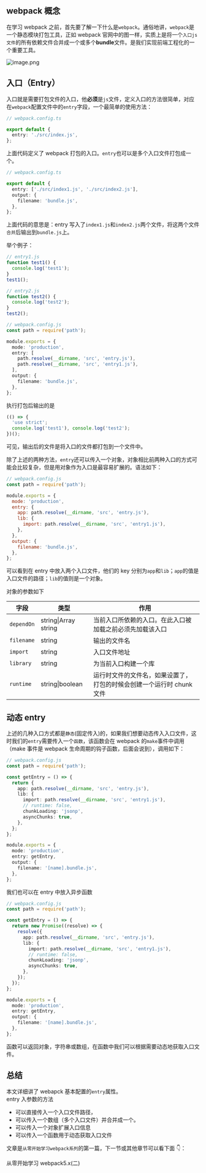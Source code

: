 ## webpack 概念

在学习 webpack 之前，首先要了解一下什么是`webpack`。通俗地讲，`webpack`是一个静态模块打包工具，正如 webpack 官网中的图一样，实质上是将一个`入口js文件`的所有依赖文件合并成一个或多个**bundle**文件。是我们实现前端工程化的一个重要工具。

![image.png](https://p3-juejin.byteimg.com/tos-cn-i-k3u1fbpfcp/8f8e5ed4994047eb8899cdaba33fba27~tplv-k3u1fbpfcp-watermark.image?)

## 入口（Entry）

入口就是需要打包文件的入口，他**必须**是`js`文件，定义入口的方法很简单，对应在`webpack`配置文件中的`entry`字段，一个最简单的使用方法：

```typescript
// webpack.config.ts

export default {
  entry: './src/index.js',
};
```

上面代码定义了 webpack 打包的入口。`entry`也可以是多个入口文件打包成一个。

```typescript
// webpack.config.ts

export default {
  entry: ['./src/index1.js', './src/index2.js'],
  output: {
    filename: 'bundle.js',
  },
};
```

上面代码的意思是：entry 写入了`index1.js`和`index2.js`两个文件，将这两个文件`合并`后输出到`bundle.js`上。

举个例子：

```typescript
// entry1.js
function test1() {
  console.log('test1');
}
test1();

// entry2.js
function test2() {
  console.log('test2');
}
test2();

// webpack.config.js
const path = require('path');

module.exports = {
  mode: 'production',
  entry: [
    path.resolve(__dirname, 'src', 'entry.js'),
    path.resolve(__dirname, 'src', 'entry1.js'),
  ],
  output: {
    filename: 'bundle.js',
  },
};
```

执行打包后输出的是

```javascript
(() => {
  'use strict';
  console.log('test1'), console.log('test2');
})();
```

可见，输出后的文件是将入口的文件都打包到一个文件中。

除了上述的两种方法，`entry`还可以传入一个对象，对象相比前两种入口的方式可能会比较复杂，但是用对象作为入口是最容易扩展的。语法如下：

```javascript
// webpack.config.js
const path = require('path');

module.exports = {
  mode: 'production',
  entry: {
    app: path.resolve(__dirname, 'src', 'entry.js'),
    lib: {
      import: path.resolve(__dirname, 'src', 'entry1.js'),
    },
  },
  output: {
    filename: 'bundle.js',
  },
};
```

可以看到在 entry 中放入两个入口文件，他们的 key 分别为`app`和`lib`；`app`的值是入口文件的路径；`lib`的值则是一个对象。

对象的参数如下

| 字段       | 类型                 | 作用                                                                  |
| ---------- | -------------------- | --------------------------------------------------------------------- |
| `dependOn` | string\|Array string | 当前入口所依赖的入口。在此入口被加载之前必须先加载该入口              |
| `filename` | string               | 输出的文件名                                                          |
| `import`   | string               | 入口文件地址                                                          |
| `library`  | string               | 为当前入口构建一个库                                                  |
| `runtime`  | string\|boolean      | 运行时文件的文件名，如果设置了，打包的时候会创建一个运行时 chunk 文件 |

## 动态 entry

上述的几种入口方式都是`静态`(固定传入)的，如果我们想要动态传入入口文件，这时我们的`entry`需要传入一个`函数`，该函数会在 webpack 的`make`事件中调用（make 事件是 webpack 生命周期的钩子函数，后面会说到），调用如下：

```typescript
// webpack.config.js
const path = require('path');

const getEntry = () => {
  return {
    app: path.resolve(__dirname, 'src', 'entry.js'),
    lib: {
      import: path.resolve(__dirname, 'src', 'entry1.js'),
      // runtime: false,
      chunkLoading: 'jsonp',
      asyncChunks: true,
    },
  };
};

module.exports = {
  mode: 'production',
  entry: getEntry,
  output: {
    filename: '[name].bundle.js',
  },
};
```

我们也可以在 entry 中放入异步函数

```typescript
// webpack.config.js
const path = require('path');

const getEntry = () => {
  return new Promise((resolve) => {
    resolve({
      app: path.resolve(__dirname, 'src', 'entry.js'),
      lib: {
        import: path.resolve(__dirname, 'src', 'entry1.js'),
        // runtime: false,
        chunkLoading: 'jsonp',
        asyncChunks: true,
      },
    });
  });
};

module.exports = {
  mode: 'production',
  entry: getEntry,
  output: {
    filename: '[name].bundle.js',
  },
};
```

函数可以返回对象，字符串或数组，在函数中我们可以根据需要动态地获取入口文件。

## 总结

本文详细讲了 webapck 基本配置的`entry`属性。  
entry 入参数的方法

- 可以直接传入一个入口文件路径，
- 可以传入一个数组（多个入口文件）并合并成一个。
- 可以传入一个对象扩展入口信息
- 可以传入一个函数用于动态获取入口文件

文章是`从零开始学习webpack系列`的第一篇，下一节或其他章节可以看下面 👇：

从零开始学习 webpack5.x(二)

